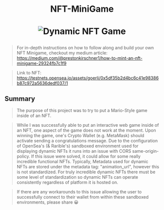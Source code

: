 # <p align='center'> NFT-MiniGame </p>
# <p align='center'> ![Dynamic NFT Game](https://media.giphy.com/media/Kf7cW0rDnKGGJZ9GzQ/giphy.gif) </p>

> For in-depth instructions on how to follow along and build your own NFT Minigame, checkout my medium article: https://medium.com/@prestonkirschner1/how-to-mint-an-nft-minigame-29324fb7c1f9

> Link to NFT: https://testnets.opensea.io/assets/goerli/0x5df35b2d4bc6c41e98386b87c972a5636dedf037/1

## Summary

> The purpose of this project was to try to put a Mario-Style game inside of an NFT.

> While I was successfully able to put an interactive web game inside of an NFT, one aspect of the game does not work at the moment. 
> Upon winning the game, one's Crypto Wallet (e.g. MetaMask) should activate sending a congratulations message. Due to the configuration of OpenSea's (& Rarible's) sandboxed environment used for displaying dynamic NFTs it runs into an issue with CORS same-origin-policy. If this issue were solved, it could allow for some really incredible functional NFTs. Typically, Metadata used for dynamic NFTs are stored under the metadata tag: "animation_url", however this is not standardized. For truly incredible dynamic NFTs there must be some level of standardization so dynamic NFTs can operate consistently regardless of platform it is hosted on.

> If there are any workarounds to this issue allowing the user to successfully connect to their wallet from within these sandboxed environments, please share 😀

